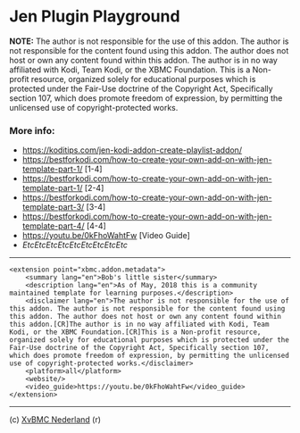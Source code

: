 # Jen Plugin Playground
 
**NOTE:** The author is not responsible for the use of this addon. The author is not responsible for the content found using this addon. The author does not host or own any content found within this addon. The author is in no way affiliated with Kodi, Team Kodi, or the XBMC Foundation. This is a Non-profit resource, organized solely for educational purposes which is protected under the Fair-Use doctrine of the Copyright Act, Specifically section 107, which does promote freedom of expression, by permitting the unlicensed use of copyright-protected works.
 
  
   
### More info:
* https://koditips.com/jen-kodi-addon-create-playlist-addon/ 
* https://bestforkodi.com/how-to-create-your-own-add-on-with-jen-template-part-1/ [1-4]
* https://bestforkodi.com/how-to-create-your-own-add-on-with-jen-template-part-1/ [2-4]
* https://bestforkodi.com/how-to-create-your-own-add-on-with-jen-template-part-3/ [3-4]
* https://bestforkodi.com/how-to-create-your-own-add-on-with-jen-template-part-4/ [4-4]
* https://youtu.be/0kFhoWahtFw [Video Guide]
* *EtcEtcEtcEtcEtcEtcEtcEtcEtc*
   
  
 
----------
  
    <extension point="xbmc.addon.metadata">
        <summary lang="en">Bob's little sister</summary>
        <description lang="en">As of May, 2018 this is a community maintained template for learning purposes.</description>
        <disclaimer lang="en">The author is not responsible for the use of this addon. The author is not responsible for the content found using this addon. The author does not host or own any content found within this addon.[CR]The author is in no way affiliated with Kodi, Team Kodi, or the XBMC Foundation.[CR]This is a Non-profit resource, organized solely for educational purposes which is protected under the Fair-Use doctrine of the Copyright Act, Specifically section 107, which does promote freedom of expression, by permitting the unlicensed use of copyright-protected works.</disclaimer>
        <platform>all</platform>
        <website/>
        <video_guide>https://youtu.be/0kFhoWahtFw</video_guide>
    </extension>
  
----------
  
(c) [XvBMC Nederland](https://bit.ly/XvBMC-NL) (r)